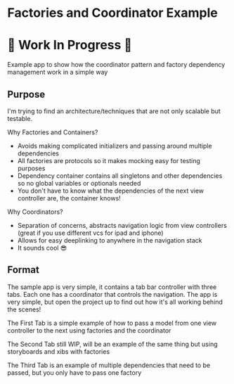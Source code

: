 # Factories and Coordinator Example
# 🚧 Work In Progress 🚧
Example app to show how the coordinator pattern and factory dependency management work in a simple way

## Purpose 
I'm trying to find an architecture/techniques that are not only scalable but testable.  

Why Factories and Containers? 
- Avoids making complicated initializers and passing around multiple dependencies
- All factories are protocols so it makes mocking easy for testing purposes
- Dependency container contains all singletons and other dependencies so no global variables or optionals needed
- You don't have to know what the dependencies of the next view controller are, the container knows! 

Why Coordinators? 
- Separation of concerns, abstracts navigation logic from view controllers (great if you use different vcs for ipad and iphone)
- Allows for easy deeplinking to anywhere in the navigation stack 
- It sounds cool 😎

## Format
The sample app is very simple, it contains a tab bar controller with three tabs.  Each one has a coordinator that controls the navigation.  The app is very simple, but open the project up to find out how it's all working behind the scenes! 

The First Tab is a simple example of how to pass a model from one view controller to the next using factories and the coordinator 

The Second Tab still WIP, will be an example of the same thing but using storyboards and xibs with factories 

The Third Tab is an example of multiple dependencies that need to be passed, but you only have to pass one factory 

